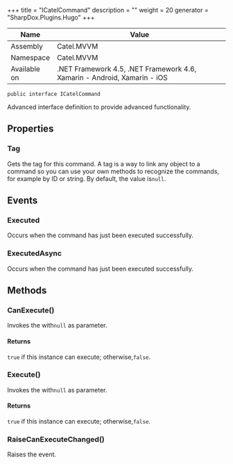 

+++
title = "ICatelCommand" 
description = ""
weight = 20
generator = "SharpDox.Plugins.Hugo"
+++

Name|Value
---|---
Assembly|Catel.MVVM
Namespace|Catel.MVVM
Available on|.NET Framework 4.5, .NET Framework 4.6, Xamarin - Android, Xamarin - iOS

```
public interface ICatelCommand
```

Advanced interface definition to provide advanced functionality.

## Properties

### Tag

Gets the tag for this command. A tag is a way to link any object to a command so you can use your own methods to recognize the commands, for example by ID or string. By default, the value is`null`.

## Events

### Executed

Occurs when the command has just been executed successfully.

### ExecutedAsync

Occurs when the command has just been executed successfully.

## Methods

### CanExecute()

Invokes the with`null` as parameter.

#### Returns

`true` if this instance can execute; otherwise,`false`.

### Execute()

Invokes the with`null` as parameter.

#### Returns

`true` if this instance can execute; otherwise,`false`.

### RaiseCanExecuteChanged()

Raises the event.

